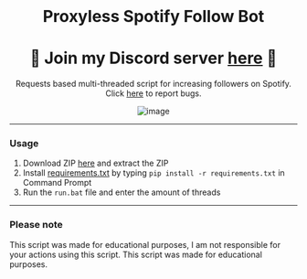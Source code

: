 <br/>
<div align="center">

  # Proxyless Spotify Follow Bot
  
<h1>
🌟 Join my Discord server <a href="https://discord.gg/x6UX9qufVR">here</a> 🌟
</h1>
  Requests based multi-threaded script for increasing followers on Spotify. Click <a href="https://github.com/useragents/Proxyless-Spotify-Follow-Bot/issues">here</a> to report bugs.
  
  ![image](https://user-images.githubusercontent.com/102762968/161622560-22f88eae-709e-4c07-a66e-8147dd3d43dd.png)

</div>

--------------------------------------

### Usage

1. Download ZIP <a href="https://github.com/useragents/Proxyless-Spotify-Follow-Bot/archive/refs/heads/main.zip">here</a> and extract the ZIP 
2. Install <a href="https://github.com/useragents/Instagram-Username-Auto-Claimer/blob/main/requirements.txt">requirements.txt</a> by typing `pip install -r requirements.txt` in Command Prompt
4. Run the `run.bat` file and enter the amount of threads

--------------------------------------

### Please note

This script was made for educational purposes, I am not responsible for your actions using this script. This script was made for educational purposes.

